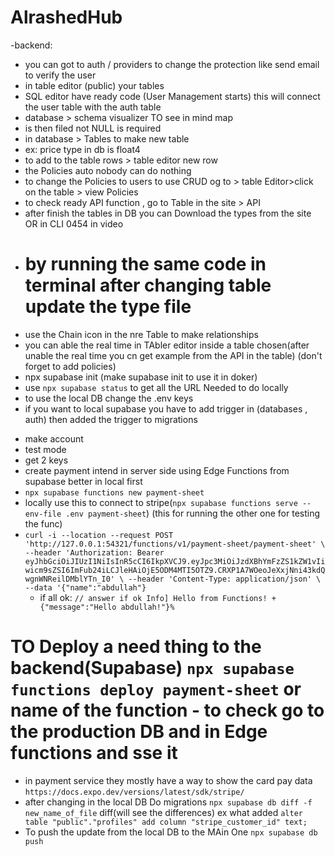 # AlrashedHub

-backend:

- you can got to auth / providers to change the protection like send email to verify the user
- in table editor (public) your tables
- SQL editor have ready code (User Management starts) this will connect the user table with the auth table
- database > schema visualizer TO see in mind map
- is then filed not NULL is required
- in database > Tables to make new table
- ex: price type in db is float4
- to add to the table rows > table editor new row
- the Policies auto nobody can do nothing
- to change the Policies to users to use CRUD og to > table Editor>click on the table > view Policies
- to check ready API function , go to Table in the site > API
- after finish the tables in DB you can Download the types from the site OR in CLI 0454 in video
- # by running the same code in terminal after changing table update the type file
- use the Chain icon in the nre Table to make relationships
- you can able the real time in TAbler editor inside a table chosen(after unable the real time you cn get example from the API in the table) (don't forget to add policies)
- npx supabase init (make supabase init to use it in doker)
- use `npx supabase status` to get all the URL Needed to do locally
- to use the local DB change the .env keys
- if you want to local supabase you have to add trigger in (databases , auth) then added the trigger to migrations

<!-- stripe 6:45 in video -->
- make account
- test mode
- get 2 keys
- create payment intend in server side using Edge Functions from supabase better in local first 
- `npx supabase functions new payment-sheet`
- locally use this to connect to stripe(`npx supabase functions serve --env-file .env payment-sheet`) (this for running the other one for testing the func)
-   ` curl -i --location --request POST 'http://127.0.0.1:54321/functions/v1/payment-sheet/payment-sheet' \
    --header 'Authorization: Bearer eyJhbGciOiJIUzI1NiIsInR5cCI6IkpXVCJ9.eyJpc3MiOiJzdXBhYmFzZS1kZW1vIiwicm9sZSI6ImFub24iLCJleHAiOjE5ODM4MTI5OTZ9.CRXP1A7WOeoJeXxjNni43kdQwgnWNReilDMblYTn_I0' \
    --header 'Content-Type: application/json' \
    --data '{"name":"abdullah"} `
    - if all ok: `// answer if ok Info] Hello from Functions! + {"message":"Hello abdullah!"}%  `

# TO Deploy a need thing to the backend(Supabase) ` npx supabase functions deploy payment-sheet ` or name of the function - to check go to the production DB and in Edge functions and sse it
- in payment service they mostly have a way to show the card pay data `https://docs.expo.dev/versions/latest/sdk/stripe/`
- after changing in the local DB Do migrations ` npx supabase db diff -f new_name_of_file ` diff(will see the differences) ex what added `alter table "public"."profiles" add column "stripe_customer_id" text; `
- To push the update from the local DB to the MAin One `npx supabase db push`